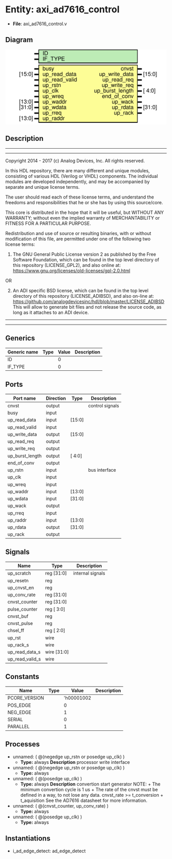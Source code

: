 # Entity: axi_ad7616_control

- **File**: axi_ad7616_control.v
## Diagram

![Diagram](axi_ad7616_control.svg "Diagram")
## Description

 ***************************************************************************
 ***************************************************************************
 Copyright 2014 - 2017 (c) Analog Devices, Inc. All rights reserved.

 In this HDL repository, there are many different and unique modules, consisting
 of various HDL (Verilog or VHDL) components. The individual modules are
 developed independently, and may be accompanied by separate and unique license
 terms.

 The user should read each of these license terms, and understand the
 freedoms and responsibilities that he or she has by using this source/core.

 This core is distributed in the hope that it will be useful, but WITHOUT ANY
 WARRANTY; without even the implied warranty of MERCHANTABILITY or FITNESS FOR
 A PARTICULAR PURPOSE.

 Redistribution and use of source or resulting binaries, with or without modification
 of this file, are permitted under one of the following two license terms:

   1. The GNU General Public License version 2 as published by the
      Free Software Foundation, which can be found in the top level directory
      of this repository (LICENSE_GPL2), and also online at:
      <https://www.gnu.org/licenses/old-licenses/gpl-2.0.html>

 OR

   2. An ADI specific BSD license, which can be found in the top level directory
      of this repository (LICENSE_ADIBSD), and also on-line at:
      https://github.com/analogdevicesinc/hdl/blob/master/LICENSE_ADIBSD
      This will allow to generate bit files and not release the source code,
      as long as it attaches to an ADI device.

 ***************************************************************************
 ***************************************************************************

## Generics

| Generic name | Type | Value | Description |
| ------------ | ---- | ----- | ----------- |
| ID           |      | 0     |             |
| IF_TYPE      |      | 0     |             |
## Ports

| Port name       | Direction | Type   | Description      |
| --------------- | --------- | ------ | ---------------- |
| cnvst           | output    |        |  control signals |
| busy            | input     |        |                  |
| up_read_data    | input     | [15:0] |                  |
| up_read_valid   | input     |        |                  |
| up_write_data   | output    | [15:0] |                  |
| up_read_req     | output    |        |                  |
| up_write_req    | output    |        |                  |
| up_burst_length | output    | [ 4:0] |                  |
| end_of_conv     | output    |        |                  |
| up_rstn         | input     |        |  bus interface   |
| up_clk          | input     |        |                  |
| up_wreq         | input     |        |                  |
| up_waddr        | input     | [13:0] |                  |
| up_wdata        | input     | [31:0] |                  |
| up_wack         | output    |        |                  |
| up_rreq         | input     |        |                  |
| up_raddr        | input     | [13:0] |                  |
| up_rdata        | output    | [31:0] |                  |
| up_rack         | output    |        |                  |
## Signals

| Name            | Type           | Description        |
| --------------- | -------------- | ------------------ |
| up_scratch      | reg     [31:0] |  internal signals  |
| up_resetn       | reg            |                    |
| up_cnvst_en     | reg            |                    |
| up_conv_rate    | reg     [31:0] |                    |
| cnvst_counter   | reg     [31:0] |                    |
| pulse_counter   | reg     [ 3:0] |                    |
| cnvst_buf       | reg            |                    |
| cnvst_pulse     | reg            |                    |
| chsel_ff        | reg     [ 2:0] |                    |
| up_rst          | wire           |                    |
| up_rack_s       | wire           |                    |
| up_read_data_s  | wire [31:0]    |                    |
| up_read_valid_s | wire           |                    |
## Constants

| Name          | Type | Value      | Description |
| ------------- | ---- | ---------- | ----------- |
| PCORE_VERSION |      | 'h00001002 |             |
| POS_EDGE      |      | 0          |             |
| NEG_EDGE      |      | 1          |             |
| SERIAL        |      | 0          |             |
| PARALLEL      |      | 1          |             |
## Processes
- unnamed: ( @(negedge up_rstn or posedge up_clk) )
  - **Type:** always
**Description**
 processor write interface 
- unnamed: ( @(negedge up_rstn or posedge up_clk) )
  - **Type:** always
- unnamed: ( @(posedge up_clk) )
  - **Type:** always
**Description**
 convertion start generator  NOTE: + The minimum convertion cycle is 1 us        + The rate of the cnvst must be defined in a way,           to not lose any data. cnvst_rate >= t_conversion + t_aquisition   See the AD7616 datasheet for more information. 
- unnamed: ( @(cnvst_counter, up_conv_rate) )
  - **Type:** always
- unnamed: ( @(posedge up_clk) )
  - **Type:** always
## Instantiations

- i_ad_edge_detect: ad_edge_detect
